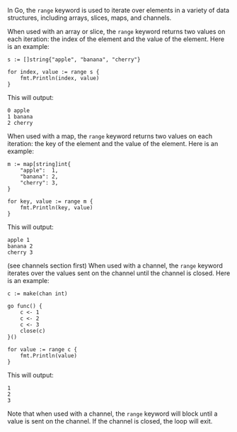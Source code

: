In Go, the `range` keyword is used to iterate over elements in a variety of data structures, including arrays, slices, maps, and channels.

When used with an array or slice, the `range` keyword returns two values on each iteration: the index of the element and the value of the element. Here is an example:

```
s := []string{"apple", "banana", "cherry"}

for index, value := range s {
    fmt.Println(index, value)
}
```

This will output:

```
0 apple
1 banana
2 cherry
```

When used with a map, the `range` keyword returns two values on each iteration: the key of the element and the value of the element. Here is an example:

```
m := map[string]int{
    "apple":  1,
    "banana": 2,
    "cherry": 3,
}

for key, value := range m {
    fmt.Println(key, value)
}
```

This will output:

```
apple 1
banana 2
cherry 3
```

(see channels section first)
When used with a channel, the `range` keyword iterates over the values sent on the channel until the channel is closed. Here is an example:

```
c := make(chan int)

go func() {
    c <- 1
    c <- 2
    c <- 3
    close(c)
}()

for value := range c {
    fmt.Println(value)
}
```

This will output:

```
1
2
3
```

Note that when used with a channel, the `range` keyword will block until a value is sent on the channel. If the channel is closed, the loop will exit.